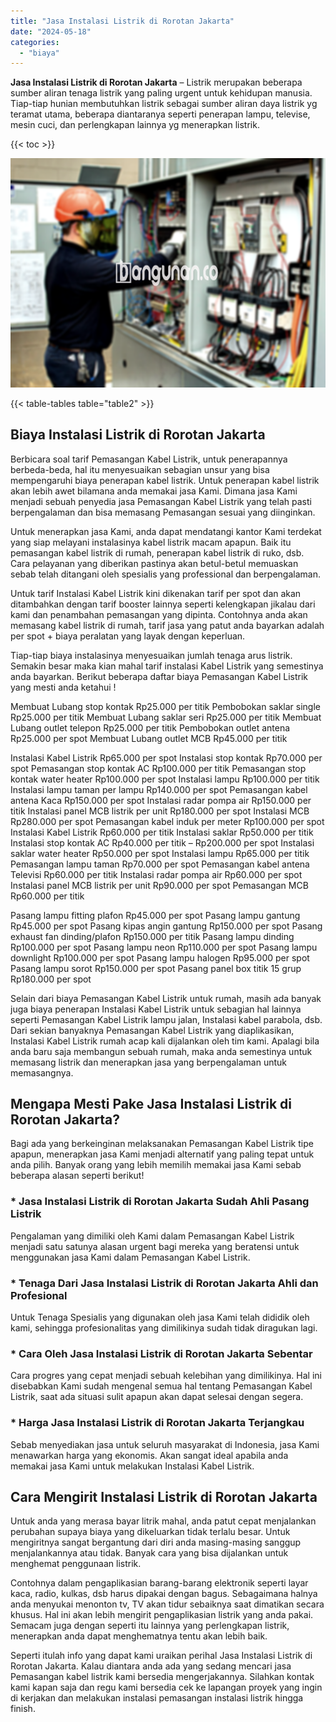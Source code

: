 ```yaml
---
title: "Jasa Instalasi Listrik di Rorotan Jakarta"
date: "2024-05-18"
categories: 
  - "biaya"
---
```


**Jasa Instalasi Listrik di Rorotan Jakarta** – Listrik merupakan beberapa sumber aliran tenaga listrik yang paling urgent untuk kehidupan manusia. Tiap-tiap hunian membutuhkan listrik sebagai sumber aliran daya listrik yg teramat utama, beberapa diantaranya seperti penerapan lampu, televise, mesin cuci, dan perlengkapan lainnya yg menerapkan listrik.

{{< toc >}}

![Jasa Instalasi Listrik di Rorotan Jakarta](/images/instalasi-listrik-murah12.png)

{{< table-tables table="table2" >}}

## Biaya Instalasi Listrik di Rorotan Jakarta

Berbicara soal tarif Pemasangan Kabel Listrik, untuk penerapannya berbeda-beda, hal itu menyesuaikan sebagian unsur yang bisa mempengaruhi biaya penerapan kabel listrik. Untuk penerapan kabel listrik akan lebih awet bilamana anda memakai jasa Kami. Dimana jasa Kami menjadi sebuah penyedia jasa Pemasangan Kabel Listrik yang telah pasti berpengalaman dan bisa memasang Pemasangan sesuai yang diinginkan.

Untuk menerapkan jasa Kami, anda dapat mendatangi kantor Kami terdekat yang siap melayani instalasinya kabel listrik macam apapun. Baik itu pemasangan kabel listrik di rumah, penerapan kabel listrik di ruko, dsb. Cara pelayanan yang diberikan pastinya akan betul-betul memuaskan sebab telah ditangani oleh spesialis yang professional dan berpengalaman.

Untuk tarif Instalasi Kabel Listrik kini dikenakan tarif per spot dan akan ditambahkan dengan tarif booster lainnya seperti kelengkapan jikalau dari kami dan penambahan pemasangan yang dipinta. Contohnya anda akan memasang kabel listrik di rumah, tarif jasa yang patut anda bayarkan adalah per spot + biaya peralatan yang layak dengan keperluan.

Tiap-tiap biaya instalasinya menyesuaikan jumlah tenaga arus listrik. Semakin besar maka kian mahal tarif instalasi Kabel Listrik yang semestinya anda bayarkan. Berikut beberapa daftar biaya Pemasangan Kabel Listrik yang mesti anda ketahui !

Membuat Lubang stop kontak Rp25.000 per titik Pembobokan saklar single Rp25.000 per titik Membuat Lubang saklar seri Rp25.000 per titik Membuat Lubang outlet telepon Rp25.000 per titik Pembobokan outlet antena Rp25.000 per spot Membuat Lubang outlet MCB Rp45.000 per titik

Instalasi Kabel Listrik Rp65.000 per spot Instalasi stop kontak Rp70.000 per spot Pemasangan stop kontak AC Rp100.000 per titik Pemasangan stop kontak water heater Rp100.000 per spot Instalasi lampu Rp100.000 per titik Instalasi lampu taman per lampu Rp140.000 per spot Pemasangan kabel antena Kaca Rp150.000 per spot Instalasi radar pompa air Rp150.000 per titik Instalasi panel MCB listrik per unit Rp180.000 per spot Instalasi MCB Rp280.000 per spot Pemasangan kabel induk per meter Rp100.000 per spot Instalasi Kabel Listrik Rp60.000 per titik Instalasi saklar Rp50.000 per titik Instalasi stop kontak AC Rp40.000 per titik – Rp200.000 per spot Instalasi saklar water heater Rp50.000 per spot Instalasi lampu Rp65.000 per titik Pemasangan lampu taman Rp70.000 per spot Pemasangan kabel antena Televisi Rp60.000 per titik Instalasi radar pompa air Rp60.000 per spot Instalasi panel MCB listrik per unit Rp90.000 per spot Pemasangan MCB Rp60.000 per titik

Pasang lampu fitting plafon Rp45.000 per spot Pasang lampu gantung Rp45.000 per spot Pasang kipas angin gantung Rp150.000 per spot Pasang exhaust fan dinding/plafon Rp150.000 per titik Pasang lampu dinding Rp100.000 per spot Pasang lampu neon Rp110.000 per spot Pasang lampu downlight Rp100.000 per spot Pasang lampu halogen Rp95.000 per spot Pasang lampu sorot Rp150.000 per spot Pasang panel box titik 15 grup Rp180.000 per spot

Selain dari biaya Pemasangan Kabel Listrik untuk rumah, masih ada banyak juga biaya penerapan Instalasi Kabel Listrik untuk sebagian hal lainnya seperti Pemasangan Kabel Listrik lampu jalan, Instalasi kabel parabola, dsb. Dari sekian banyaknya Pemasangan Kabel Listrik yang diaplikasikan, Instalasi Kabel Listrik rumah acap kali dijalankan oleh tim kami. Apalagi bila anda baru saja membangun sebuah rumah, maka anda semestinya untuk memasang listrik dan menerapkan jasa yang berpengalaman untuk memasangnya.

## Mengapa Mesti Pake Jasa Instalasi Listrik di Rorotan Jakarta?

Bagi ada yang berkeinginan melaksanakan Pemasangan Kabel Listrik tipe apapun, menerapkan jasa Kami menjadi alternatif yang paling tepat untuk anda pilih. Banyak orang yang lebih memilih memakai jasa Kami sebab beberapa alasan seperti berikut!

### \* Jasa Instalasi Listrik di Rorotan Jakarta Sudah Ahli Pasang Listrik

Pengalaman yang dimiliki oleh Kami dalam Pemasangan Kabel Listrik menjadi satu satunya alasan urgent bagi mereka yang beratensi untuk menggunakan jasa Kami dalam Pemasangan Kabel Listrik.

### \* Tenaga Dari Jasa Instalasi Listrik di Rorotan Jakarta Ahli dan Profesional

Untuk Tenaga Spesialis yang digunakan oleh jasa Kami telah dididik oleh kami, sehingga profesionalitas yang dimilikinya sudah tidak diragukan lagi.

### \* Cara Oleh Jasa Instalasi Listrik di Rorotan Jakarta Sebentar

Cara progres yang cepat menjadi sebuah kelebihan yang dimilikinya. Hal ini disebabkan Kami sudah mengenal semua hal tentang Pemasangan Kabel Listrik, saat ada situasi sulit apapun akan dapat selesai dengan segera.

### \* Harga Jasa Instalasi Listrik di Rorotan Jakarta Terjangkau

Sebab menyediakan jasa untuk seluruh masyarakat di Indonesia, jasa Kami menawarkan harga yang ekonomis. Akan sangat ideal apabila anda memakai jasa Kami untuk melakukan Instalasi Kabel Listrik.

## Cara Mengirit Instalasi Listrik di Rorotan Jakarta


Untuk anda yang merasa bayar litrik mahal, anda patut cepat menjalankan perubahan supaya biaya yang dikeluarkan tidak terlalu besar. Untuk mengiritnya sangat bergantung dari diri anda masing-masing sanggup menjalankannya atau tidak. Banyak cara yang bisa dijalankan untuk menghemat penggunaan listrik.

Contohnya dalam pengaplikasian barang-barang elektronik seperti layar kaca, radio, kulkas, dsb harus dipakai dengan bagus. Sebagaimana halnya anda menyukai menonton tv, TV akan tidur sebaiknya saat dimatikan secara khusus. Hal ini akan lebih mengirit pengaplikasian listrik yang anda pakai. Semacam juga dengan seperti itu lainnya yang perlengkapan listrik, menerapkan anda dapat menghematnya tentu akan lebih baik.

Seperti itulah info yang dapat kami uraikan perihal Jasa Instalasi Listrik di Rorotan Jakarta. Kalau diantara anda ada yang sedang mencari jasa Pemasangan kabel listrik kami bersedia mengerjakannya. Silahkan kontak kami kapan saja dan regu kami bersedia cek ke lapangan proyek yang ingin di kerjakan dan melakukan instalasi pemasangan instalasi listrik hingga finish.
